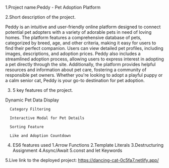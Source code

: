 1.Project name:Peddy - Pet Adoption Platform

2.Short description of the project.

Peddy is an intuitive and user-friendly online platform designed to connect potential pet adopters with a variety of adorable pets in need of loving homes. The platform features a comprehensive database of pets, categorized by breed, age, and other criteria, making it easy for users to find their perfect companion. Users can view detailed pet profiles, including images, descriptions, and adoption prices. Peddy also includes a streamlined adoption process, allowing users to express interest in adopting a pet directly through the site. Additionally, the platform provides helpful resources and information about pet care, fostering a community of responsible pet owners. Whether you're looking to adopt a playful puppy or a calm senior cat, Peddy is your go-to destination for pet adoption.

3. 5 key features of the project.

Dynamic Pet Data Display


      Category Filtering

      Interactive Modal for Pet Details

      Sorting Feature

      Like and Adoption Countdown


4. ES6 features used
   1.Arrow Functions
   2.Template Literals
   3.Destructuring Assignment
   4.Async/Await
   5.const and let Keywords


5.Live link to the deployed project: https://dancing-cat-0c5fa7.netlify.app/